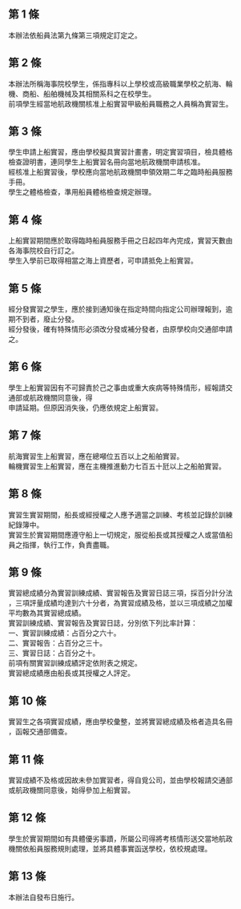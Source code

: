 第 1 條
-------
本辦法依船員法第九條第三項規定訂定之。

第 2 條
-------
本辦法所稱海事院校學生，係指專科以上學校或高級職業學校之航海、輪  
機、商船、船舶機械及其相關系科之在校學生。  
前項學生經當地航政機關核准上船實習甲級船員職務之人員稱為實習生。

第 3 條
-------
學生申請上船實習，應由學校擬具實習計畫書，明定實習項目，檢具體格  
檢查證明書，連同學生上船實習名冊向當地航政機關申請核准。  
經核准上船實習後，學校應向當地航政機關申領效期二年之臨時船員服務  
手冊。  
學生之體格檢查，準用船員體格檢查規定辦理。

第 4 條
-------
上船實習期間應於取得臨時船員服務手冊之日起四年內完成，實習天數由  
各海事院校自行訂之。  
學生入學前已取得相當之海上資歷者，可申請抵免上船實習。

第 5 條
-------
經分發實習之學生，應於接到通知後在指定時間向指定公司辦理報到，逾  
期不到者，廢止分發。  
經分發後，確有特殊情形必須改分發或補分發者，由原學校向交通部申請  
之。

第 6 條
-------
學生上船實習因有不可歸責於己之事由或重大疾病等特殊情形，經報請交  
通部或航政機關同意後，得  
申請延期。但原因消失後，仍應依規定上船實習。

第 7 條
-------
航海實習生上船實習，應在總噸位五百以上之船舶實習。  
輪機實習生上船實習，應在主機推進動力七百五十瓩以上之船舶實習。

第 8 條
-------
實習生實習期間，船長或經授權之人應予適當之訓練、考核並記錄於訓練  
紀錄簿中。  
實習生於實習期間應遵守船上一切規定，服從船長或其授權之人或當值船  
員之指揮，執行工作，負責盡職。

第 9 條
-------
實習總成績分為實習訓練成績、實習報告及實習日誌三項，採百分計分法  
，三項評量成績均達到六十分者，為實習成績及格，並以三項成績之加權  
平均數為其實習總成績。  
實習訓練成績、實習報告及實習日誌，分別依下列比率計算：  
一、實習訓練成績：占百分之六十。  
二、實習報告：占百分之三十。  
三、實習日誌：占百分之十。  
前項有關實習訓練成績評定依附表之規定。  
實習總成績應由船長或其授權之人評定。

第 10 條
--------
實習生之各項實習成績，應由學校彙整，並將實習總成績及格者造具名冊  
，函報交通部備查。

第 11 條
--------
實習成績不及格或因故未參加實習者，得自覓公司，並由學校報請交通部  
或航政機關同意後，始得參加上船實習。

第 12 條
--------
學生於實習期間如有具體優劣事蹟，所屬公司得將考核情形送交當地航政  
機關依船員服務規則處理，並將具體事實函送學校，依校規處理。

第 13 條
--------
本辦法自發布日施行。

